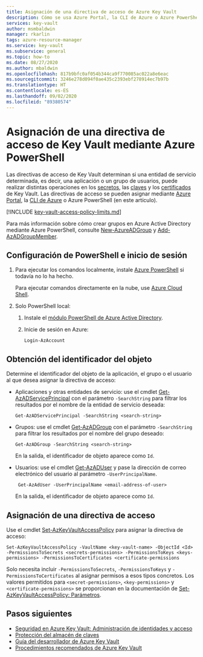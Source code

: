 ```yaml
---
title: Asignación de una directiva de acceso de Azure Key Vault
description: Cómo se usa Azure Portal, la CLI de Azure o Azure PowerShell para asignar una directiva de acceso de Key Vault a una identidad de aplicación o una entidad de servicio.
services: key-vault
author: msmbaldwin
manager: rkarlin
tags: azure-resource-manager
ms.service: key-vault
ms.subservice: general
ms.topic: how-to
ms.date: 08/27/2020
ms.author: mbaldwin
ms.openlocfilehash: 817b9bfc0af054b344ca9f770085ac022a8e6eac
ms.sourcegitcommit: 3246e278d094f0ae435c2393ebf278914ec7b97b
ms.translationtype: HT
ms.contentlocale: es-ES
ms.lasthandoff: 09/02/2020
ms.locfileid: "89380574"
---
```

# <a name="assign-a-key-vault-access-policy-using-azure-powershell"></a>Asignación de una directiva de acceso de Key Vault mediante Azure PowerShell

Las directivas de acceso de Key Vault determinan si una entidad de servicio determinada, es decir, una aplicación o un grupo de usuarios, puede realizar distintas operaciones en los [secretos](../secrets/index.yml), las [claves](../keys/index.yml) y los [certificados](../certificates/index.yml) de Key Vault. Las directivas de acceso se pueden asignar mediante [Azure Portal](assign-access-policy-portal.md), la [CLI de Azure](assign-access-policy-cli.md) o Azure PowerShell (en este artículo).

[!INCLUDE [key-vault-access-policy-limits.md](../../../includes/key-vault-access-policy-limits.md)]

Para más información sobre cómo crear grupos en Azure Active Directory mediante Azure PowerShell, consulte [New-AzureADGroup](/powershell/module/azuread/new-azureadgroup) y [Add-AzADGroupMember](/powershell/module/az.resources/add-azadgroupmember).

## <a name="configure-powershell-and-sign-in"></a>Configuración de PowerShell e inicio de sesión

1. Para ejecutar los comandos localmente, instale [Azure PowerShell](/powershell/azure/) si todavía no lo ha hecho.

    Para ejecutar comandos directamente en la nube, use [Azure Cloud Shell](/azure/cloud-shell/overview).

1. Solo PowerShell local:

    1. Instale el [módulo PowerShell de Azure Active Directory](https://www.powershellgallery.com/packages/AzureAD).

    1. Inicie de sesión en Azure:

        ```azurepowershell-interactive
        Login-AzAccount
        ```
    
## <a name="acquire-the-object-id"></a>Obtención del identificador del objeto

Determine el identificador del objeto de la aplicación, el grupo o el usuario al que desea asignar la directiva de acceso:

- Aplicaciones y otras entidades de servicio: use el cmdlet [Get-AzADServicePrincipal](/powershell/module/az.resources/get-azadserviceprincipal) con el parámetro `-SearchString` para filtrar los resultados por el nombre de la entidad de servicio deseada:

    ```azurepowershell-interactive
    Get-AzADServicePrincipal -SearchString <search-string>
    ```

- Grupos: use el cmdlet [Get-AzADGroup](/powershell/module/az.resources/get-azadgroup?view=azps-2.7.0) con el parámetro `-SearchString` para filtrar los resultados por el nombre del grupo deseado:

    ```azurepowershell-interactive
    Get-AzADGroup -SearchString <search-string>
    ```
    
    En la salida, el identificador de objeto aparece como `Id`.

- Usuarios: use el cmdlet [Get-AzADUser](/powershell/module/az.resources/get-azaduser) y pase la dirección de correo electrónico del usuario al parámetro `-UserPrincipalName`.

    ```azurepowershell-interactive
     Get-AzAdUser -UserPrincipalName <email-address-of-user>
    ```

    En la salida, el identificador de objeto aparece como `Id`.

## <a name="assign-the-access-policy"></a>Asignación de una directiva de acceso

Use el cmdlet [Set-AzKeyVaultAccessPolicy](/powershell/module/az.keyvault/set-azkeyvaultaccesspolicy) para asignar la directiva de acceso:

```azurepowershell-interactive
Set-AzKeyVaultAccessPolicy -VaultName <key-vault-name> -ObjectId <Id> -PermissionsToSecrets <secrets-permissions> -PermissionsToKeys <keys-permissions> -PermissionsToCertificates <certificate-permissions    
```

Solo necesita incluir `-PermissionsToSecrets`, `-PermissionsToKeys` y `-PermissionsToCertificates` al asignar permisos a esos tipos concretos. Los valores permitidos para `<secret-permissions>`, `<key-permissions>` y `<certificate-permissions>` se proporcionan en la documentación de [Set-AzKeyVaultAccessPolicy: Parámetros](/powershell/module/az.keyvault/set-azkeyvaultaccesspolicy#parameters).

## <a name="next-steps"></a>Pasos siguientes

- [Seguridad en Azure Key Vault: Administración de identidades y acceso](overview-security.md#identity-and-access-management)
- [Protección del almacén de claves](secure-your-key-vault.md)
- [Guía del desarrollador de Azure Key Vault](developers-guide.md)
- [Procedimientos recomendados de Azure Key Vault](best-practices.md)
